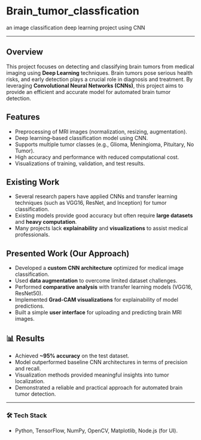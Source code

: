 # Brain_tumor_classfication
an image classification deep learning project using CNN

---


##  Overview

This project focuses on detecting and classifying brain tumors from medical imaging using **Deep Learning** techniques. Brain tumors pose serious health risks, and early detection plays a crucial role in diagnosis and treatment. By leveraging **Convolutional Neural Networks (CNNs)**, this project aims to provide an efficient and accurate model for automated brain tumor detection.

##  Features

* Preprocessing of MRI images (normalization, resizing, augmentation).
* Deep learning–based classification model using CNN.
* Supports multiple tumor classes (e.g., Glioma, Meningioma, Pituitary, No Tumor).
* High accuracy and performance with reduced computational cost.
* Visualizations of training, validation, and test results.

##  Existing Work

* Several research papers have applied CNNs and transfer learning techniques (such as VGG16, ResNet, and Inception) for tumor classification.
* Existing models provide good accuracy but often require **large datasets** and **heavy computation**.
* Many projects lack **explainability** and **visualizations** to assist medical professionals.

##  Presented Work (Our Approach)

* Developed a **custom CNN architecture** optimized for medical image classification.
* Used **data augmentation** to overcome limited dataset challenges.
* Performed **comparative analysis** with transfer learning models (VGG16, ResNet50).
* Implemented **Grad-CAM visualizations** for explainability of model predictions.
* Built a simple **user interface** for uploading and predicting brain MRI images.

## 📊 Results

* Achieved **\~95% accuracy** on the test dataset.
* Model outperformed baseline CNN architectures in terms of precision and recall.
* Visualization methods provided meaningful insights into tumor localization.
* Demonstrated a reliable and practical approach for automated brain tumor detection.

---

### 🛠️ Tech Stack

* Python, TensorFlow, NumPy, OpenCV, Matplotlib, Node.js (for UI).

